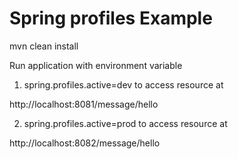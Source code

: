 # Spring profiles Example

mvn clean install


Run application with environment variable 

1. spring.profiles.active=dev to access resource at 

http://localhost:8081/message/hello


2. spring.profiles.active=prod to access resource at 

http://localhost:8082/message/hello



